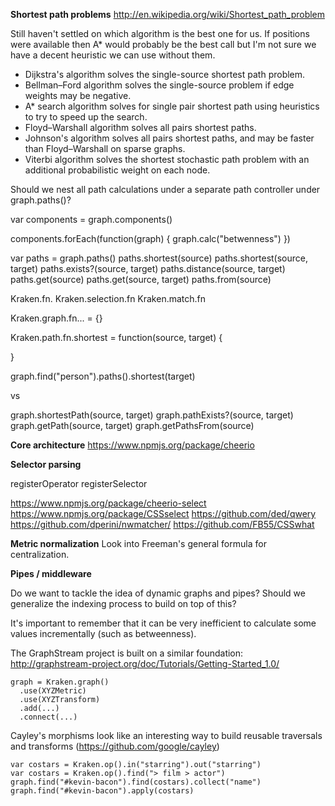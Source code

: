 **Shortest path problems**
http://en.wikipedia.org/wiki/Shortest_path_problem

Still haven't settled on which algorithm is the best one for us.
If positions were available then A* would probably be the best call but I'm
not sure we have a decent heuristic we can use without them.

- Dijkstra's algorithm solves the single-source shortest path problem.
- Bellman–Ford algorithm solves the single-source problem if edge weights may be negative.
- A* search algorithm solves for single pair shortest path using heuristics to try to speed up the search.
- Floyd–Warshall algorithm solves all pairs shortest paths.
- Johnson's algorithm solves all pairs shortest paths, and may be faster than Floyd–Warshall on sparse graphs.
- Viterbi algorithm solves the shortest stochastic path problem with an additional probabilistic weight on each node.

Should we nest all path calculations under a separate path controller under graph.paths()?

var components = graph.components()

components.forEach(function(graph) {
  graph.calc("betwenness")
})

var paths = graph.paths()
paths.shortest(source)
paths.shortest(source, target)
paths.exists?(source, target)
paths.distance(source, target)
paths.get(source)
paths.get(source, target)
paths.from(source)

Kraken.fn.
Kraken.selection.fn
Kraken.match.fn

Kraken.graph.fn... = {}

Kraken.path.fn.shortest = function(source, target) {

}

graph.find("person").paths().shortest(target)

vs

graph.shortestPath(source, target)
graph.pathExists?(source, target)
graph.getPath(source, target)
graph.getPathsFrom(source)

**Core architecture**
https://www.npmjs.org/package/cheerio

**Selector parsing**

registerOperator
registerSelector

https://www.npmjs.org/package/cheerio-select
https://www.npmjs.org/package/CSSselect
https://github.com/ded/qwery
https://github.com/dperini/nwmatcher/
https://github.com/FB55/CSSwhat

**Metric normalization**
Look into Freeman's general formula for centralization.

**Pipes / middleware**

Do we want to tackle the idea of dynamic graphs and pipes? Should we generalize
the indexing process to build on top of this?

It's important to remember that it can be very inefficient to calculate some
values incrementally (such as betweenness).

The GraphStream project is built on a similar foundation:
http://graphstream-project.org/doc/Tutorials/Getting-Started_1.0/

```
graph = Kraken.graph()
  .use(XYZMetric)
  .use(XYZTransform)
  .add(...)
  .connect(...)
```

Cayley's morphisms look like an interesting way to build reusable
traversals and transforms (https://github.com/google/cayley)

```
var costars = Kraken.op().in("starring").out("starring")
var costars = Kraken.op().find("> film > actor")
graph.find("#kevin-bacon").find(costars).collect("name")
graph.find("#kevin-bacon").apply(costars)
```
